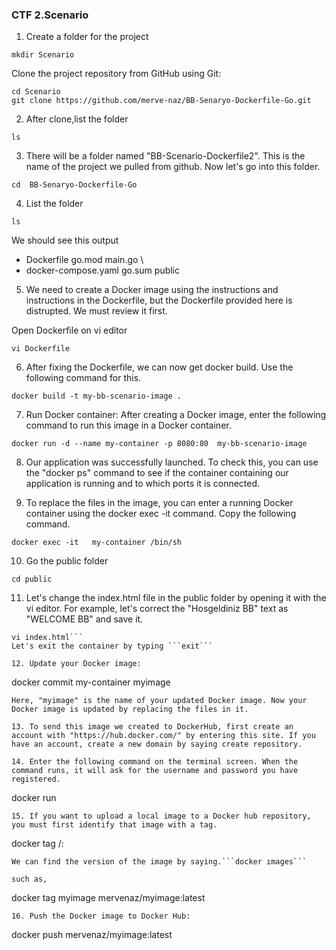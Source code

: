 ### CTF 2.Scenario

1. Create a folder for the project
```
mkdir Scenario
```
Clone the project repository from GitHub using Git:

```
cd Scenario
git clone https://github.com/merve-naz/BB-Senaryo-Dockerfile-Go.git
```

2. After clone,list the folder
```
ls
```
3. There will be a folder named "BB-Scenario-Dockerfile2". This is the name of the project we pulled from github. Now let's go into this folder.

```
cd  BB-Senaryo-Dockerfile-Go
```

4. List the folder

```
ls 
```
We should see this output
 
- Dockerfile                  go.mod       main.go \  
- docker-compose.yaml         go.sum       public


5. We need to create a Docker image using the instructions and instructions in the Dockerfile, but the Dockerfile provided here is distrupted. We must review it first.

Open Dockerfile on vi editor
```
vi Dockerfile
```

6. After fixing the Dockerfile, we can now get docker build. Use the following command for this.
```
docker build -t my-bb-scenario-image .
```
7. Run Docker container: After creating a Docker image, enter the following command to run this image in a Docker container.
```
docker run -d --name my-container -p 8080:80  my-bb-scenario-image
```
8. Our application was successfully launched. To check this, you can use the "docker ps" command to see if the container containing our application is running and to which ports it is connected.

9. To replace the files in the image, you can enter a running Docker container using the docker exec -it command. Copy the following command.
```
docker exec -it   my-container /bin/sh 
```
10. Go the public folder
```
cd public
```
11. Let's change the index.html file in the public folder by opening it with the vi editor. For example, let's correct the "Hosgeldiniz BB" text as "WELCOME BB" and save it.
```
vi index.html```
Let's exit the container by typing ```exit``` 

12. Update your Docker image:
```
docker commit my-container myimage
```
Here, "myimage" is the name of your updated Docker image. Now your Docker image is updated by replacing the files in it.

13. To send this image we created to DockerHub, first create an account with "https://hub.docker.com/" by entering this site. If you have an account, create a new domain by saying create repository.

14. Enter the following command on the terminal screen. When the command runs, it will ask for the username and password you have registered.
``` 
docker run
```
15. If you want to upload a local image to a Docker hub repository, you must first identify that image with a tag.
```
docker tag <local-image> <dockerhub-repo>/<image-name>:<tag-name>
```
We can find the version of the image by saying.```docker ımages``` 

such as,
```
docker tag myimage  mervenaz/myimage:latest
```
16. Push the Docker image to Docker Hub:
```
docker push  mervenaz/myimage:latest
```

